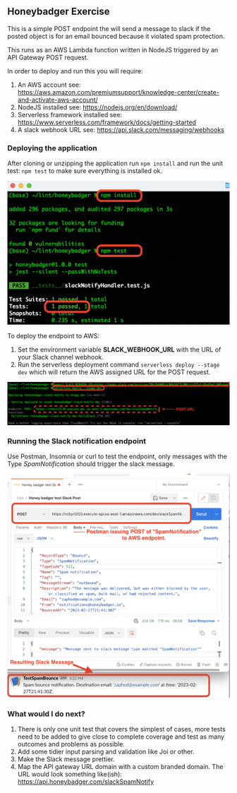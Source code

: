 ## Honeybadger Exercise

This is a simple POST endpoint the will send a message to slack if the posted object is for an email bounced because it violated spam protection.

This runs as an AWS Lambda function written in NodeJS triggered by an API Gateway POST request.

In order to deploy and run this you will require:

1. An AWS account see: https://aws.amazon.com/premiumsupport/knowledge-center/create-and-activate-aws-account/
2. NodeJS installed see: https://nodejs.org/en/download/
3. Serverless framework installed see: https://www.serverless.com/framework/docs/getting-started
4. A slack webhook URL see: https://api.slack.com/messaging/webhooks

### Deploying the application

After cloning or unzipping the application run `npm install` and run the unit test: `npm test` to make sure everything is installed ok.

![](readme-images/install.png?raw=true)


To deploy the endpoint to AWS:

1. Set the environment variable **SLACK_WEBHOOK_URL** with the URL of your Slack channel webhook.
2. Run the serverless deployment command ```serverless deploy --stage dev``` which will return the AWS assigned URL for the POST request.


![](readme-images/deploy.png?raw=true)

### Running the Slack notification endpoint

Use Postman, Insomnia or curl to test the endpoint, only messages with the Type *SpamNotification* should trigger the slack message.


![](readme-images/api-call-slack-msg.png?raw=true)



### What would I do next?

1. There is only one unit test that covers the simplest of cases, more tests need to be added to give close to complete coverage and test as many outcomes and problems as possible.
2. Add some tidier input parsing and validation like Joi or other.
3. Make the Slack message prettier.
4. Map the API gateway URL domain with a custom branded domain.  The URL would look something like(ish): https://api.honeybadger.com/slackSpamNotify